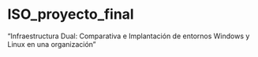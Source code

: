 # ISO_proyecto_final
“Infraestructura Dual: Comparativa e Implantación de entornos Windows y Linux en una organización”
